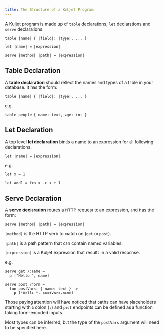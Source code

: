 ```yaml
---
title: The Structure of a Kuljet Program
---
```


A Kuljet program is made up of `table` declarations, `let` declarations and
`serve` declarations.

```kuljet
table |name| { |field|: |type|, ... }

let |name| = |expression|

serve |method| |path| = |expression|
```

## Table Declaration

A **table declaration** should reflect the names and
types of a table in your database. It has the form:

```kuljet
table |name| { |field|: |type|, ... }
```

e.g.

```kuljet
table people { name: text, age: int }
```

## Let Declaration

A top level **let declaration** binds a name to an expression
for all following declarations.

```kuljet
let |name| = |expression|
```

e.g.

```kuljet
let x = 1

let add1 = fun x -> x + 1
```

## Serve Declaration

A **serve declaration** routes a HTTP request to an
expression, and has the form:

```kuljet
serve |method| |path| = |expression|
```

`|method|` is the HTTP verb to match on (`get` or `post`).

`|path|` is a path pattern that can contain named variables.

`|expression|` is a Kuljet expression that results in a valid response.

e.g.

```kuljet
serve get /:name =
  p ["Hello ", name]

serve post /form =
  fun postVars: { name: text } ->
    p ["Hello ", postVars.name]
```

Those paying attention will have noticed that paths can
have placeholders starting with a colon (`:`) and `post` endpoints
can be defined as a function taking form-encoded inputs.

Most types can be inferred, but the type of the `postVars` argument
will need to be specified here.
